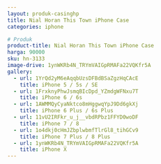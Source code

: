 ```yaml
---
layout: produk-casinghp
title: Nial Horan This Town iPhone Case
categories: iphone

# Produk
product-title: Nial Horan This Town iPhone Case
harga: 90000
sku: hn-3133
image-drive: 1ynWKRb4N_TRYmVAIGpRMAFa22VQKfr5A
gallery:
  - url: 1YrQd2yM6eAqqbUzsDFBdBSaZgzHqCAcE
    title: iPhone 5 / 5s / SE
  - url: 1FrxknyPhwJsmqBIcDpd_YZmdgWFNxu7T
    title: iPhone 6 / 6s
  - url: 1AWMMQyCyaNktco8mHggwqYpJ9Dd6gkXj
    title: iPhone 6 Plus / 6s Plus
  - url: 11vU2IRFkr_u_j__vbdRPbz1FFYD0woDF
    title: iPhone 7 / 8
  - url: 1o4dkj0cHmJZbplwbmfTlrGl8_tihGCv9
    title: iPhone 7 Plus / 8 Plus
  - url: 1ynWKRb4N_TRYmVAIGpRMAFa22VQKfr5A
    title: iPhone X
---
```

